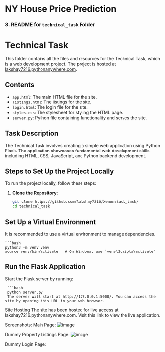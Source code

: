 # NY House Price Prediction
 

### 3. README for `technical_task` Folder

# Technical Task

This folder contains all the files and resources for the Technical Task, which is a web development project. The project is hosted at [lakshay7216.pythonanywhere.com](https://lakshay7216.pythonanywhere.com/).

## Contents

- `app.html`: The main HTML file for the site.
- `listings.html`: The listings for the site.
- `login.html`: The login file for the site.
- `styles.css`: The stylesheet for styling the HTML page.
- `server.py`: Python file containing functionality and serves the site.

## Task Description

The Technical Task involves creating a simple web application using Python Flask. The application showcases fundamental web development skills including HTML, CSS, JavaScript, and Python backend development.

## Steps to Set Up the Project Locally

To run the project locally, follow these steps:

1. **Clone the Repository**:
   ```bash
   git clone https://github.com/lakshay7216/Xenonstack_task/
   cd technical_task

## Set Up a Virtual Environment

It is recommended to use a virtual environment to manage dependencies.

    ```bash
    python3 -m venv venv
    source venv/bin/activate   # On Windows, use `venv\Scripts\activate`

## Run the Flask Application
Start the Flask server by running:

     ```bash
     python server.py
     The server will start at http://127.0.0.1:5000/. You can access the site by opening this URL in your web browser.

Site Hosting
The site has been hosted for live access at lakshay7216.pythonanywhere.com. Visit this link to view the live application.

Screenshots:
Main Page:
![image](https://github.com/user-attachments/assets/65122708-6ffb-4c78-9784-c4f917010031)

Dummy Property Listings Page:
![image](https://github.com/user-attachments/assets/a2f1a85d-a7c3-46df-b325-f807882d248a)

Dummy Login Page:

